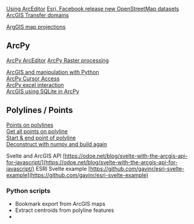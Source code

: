 [Using ArcEditor](https://geonet.esri.com/thread/121876) 
[Esri, Facebook release new OpenStreetMap datasets](https://www.zdnet.com/article/esri-facebook-release-new-openstreetmap-datasets/#ftag=RSSbaffb68)
[ArcGIS Transfer domains](http://gis.stackexchange.com/questions/92545/transfer-domain-descriptions-from-coded-values-to-string-text-at-a-new-field)  

[ArgGIS map projections](https://desktop.arcgis.com/en/arcmap/latest/map/projections/what-are-map-projections.htm)

## ArcPy
[ArcPy ArcEditor](https://gisnuts.com/terra/blog/2014/05/09/arcpydaeditor-trialsandtribulations) 
[ArcPy Raster processing](http://magip.org/Resources/Documents/TechnicalCommittee/2010TechnicalSession/ArcPy_RasterProcessingInArc10.pdf)  

[ArcGIS and manipulation with Python](https://www.e-education.psu.edu/geog485/book/export/html/59)  
[ArcPy Cursor Access](https://boxshapedworld.wordpress.com/tutorials/arcpy-cursors-and-geometry/)  
[ArcPy excel interaction](http://gis.stackexchange.com/questions/28793/looping-based-on-a-spreasheet-using-python-in-arcgis-9-3)  
[ArcGIS using SQLite in ArcPy](https://www.gisnuts.com/terra/blog/2013/05/13/using-sqlite-in-arcgis-python-scripts)  

## Polylines / Points
[Points on polylines](http://ianbroad.com/arcgis-toolbox-create-points-polylines-arcpy/)  
[Get all points on polyline](http://gis.stackexchange.com/questions/26369/get-all-the-points-of-a-polyline)  
[Start & end point of polyline](http://gis.stackexchange.com/questions/31684/how-do-i-retrieve-start-and-end-point-coordinates-with-python-arcpy)  
[Deconstruct with numpy and build again](https://arcpy.wordpress.com/2012/09/14/building-feature-classes-from-numpy-arrays/)  

Svelte and ArcGIS API [https://odoe.net/blog/svelte-with-the-arcgis-api-for-javascript/](https://odoe.net/blog/svelte-with-the-arcgis-api-for-javascript/)
ESRI Svelte example [https://github.com/gavinr/esri-svelte-example](https://github.com/gavinr/esri-svelte-example)

### Python scripts

- Bookmark export from ArcGIS maps
- Extract centroids from polyline features
- 